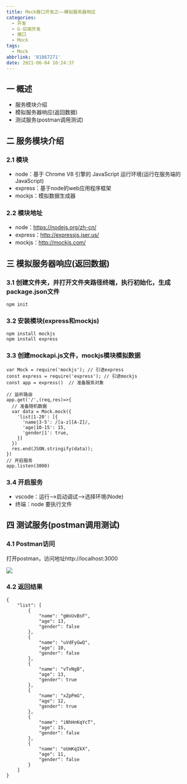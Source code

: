 ```yaml
---
title: Mock接口开发之——模拟服务器响应
categories:
  - 开发
  - G-后端开发
  - 接口
  - Mock
tags:
  - Mock
abbrlink: '81867271'
date: 2021-06-04 10:24:37
---
```

## 一 概述

* 服务模块介绍
* 模拟服务器响应(返回数据)
* 测试服务(postman调用测试)

<!--more-->

## 二 服务模块介绍

### 2.1 模块

* node：基于 Chrome V8 引擎的 JavaScript 运行环境(运行在服务端的 JavaScript)
* express：基于node的web应用程序框架
* mockjs：模拟数据生成器

### 2.2 模块地址
* node：https://nodejs.org/zh-cn/
* express：http://expressjs.jser.us/
* mockjs：http://mockjs.com/

## 三 模拟服务器响应(返回数据)

### 3.1 创建文件夹，并打开文件夹路径终端，执行初始化，生成package.json文件

```
npm init
```

### 3.2 安装模块(express和mockjs)

```
npm install mockjs
npm install express
```

### 3.3 创建mockapi.js文件，mockjs模块模拟数据

```
var Mock = require('mockjs'); // 引进express
const express = require('express'); // 引进mockjs
const app = express()  // 准备服务对象

// 监听路由
app.get('/',(req,res)=>{
  // 准备随机数据
  var data = Mock.mock({
    'list|1-20': [{
      'name|3-5': /[a-z][A-Z]/,
      'age|10-15': 15,
      'gender|1': true,
    }]
  })
  res.end(JSON.stringify(data));
})  
// 开启服务
app.listen(3000) 
```

### 3.4 开启服务

* vscode：运行——>启动调试——>选择环境(Node)
* 终端：node 要执行文件

## 四 测试服务(postman调用测试)

### 4.1 Postman访问

打开postman，访问地址http://localhost:3000

![][1]

### 4.2 返回结果

```
{
    "list": [
        {
            "name": "gWxUvBsF",
            "age": 13,
            "gender": false
        },
        {
            "name": "uVdFyGwQ",
            "age": 10,
            "gender": false
        },
        {
            "name": "vTvNgB",
            "age": 13,
            "gender": true
        },
        {
            "name": "xZpPmG",
            "age": 12,
            "gender": true
        },
        {
            "name": "iNhHnKqYcT",
            "age": 15,
            "gender": false
        },
        {
            "name": "oUmKqIkX",
            "age": 11,
            "gender": false
        }
    ]
}
```


[1]:https://cdn.jsdelivr.net/gh/PGzxc/CDN/blog-api/mock-api-response-postman.png